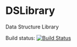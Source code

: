 DSLibrary
=========

Data Structure Library

Build status: 
[![Build Status](https://drone.io/github.com/vivekgalatage/DSLibrary/status.png)](https://drone.io/github.com/vivekgalatage/DSLibrary/latest)
